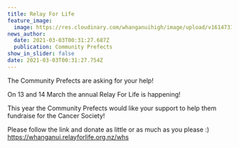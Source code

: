 ```yaml
---
title: Relay For Life
feature_image:
  image: https://res.cloudinary.com/whanganuihigh/image/upload/v1614731552/News/1397167-615480-34.jpg
news_author:
  date: 2021-03-03T00:31:27.687Z
  publication: Community Prefects
show_in_slider: false
date: 2021-03-03T00:31:27.754Z
---
```

The Community Prefects are asking for your help! 

On 13 and 14 March the annual Relay For Life is happening! 

This year the Community Prefects would like your support to help them fundraise for the Cancer Society! 

Please follow the link and donate as little or as much as you please :)
https://whanganui.relayforlife.org.nz/whs
